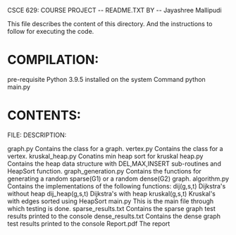 CSCE 629: COURSE PROJECT -- README.TXT
BY -- Jayashree Mallipudi

This file describes the content of this directory. And the instructions to follow for executing the code.


COMPILATION:
===========
pre-requisite		Python 3.9.5 installed on the system
Command			    python main.py

CONTENTS:
===========
FILE: 			DESCRIPTION:

graph.py		    Contains the class for a graph.
vertex.py		    Contains the class for a vertex.
kruskal_heap.py     Conatins min heap sort for kruskal
heap.py			    Contains the heap data structure with DEL,MAX,INSERT sub-routines and HeapSort function.
graph_generation.py	Contains the functions for generating a random sparse(G1) or a random dense(G2) graph.
algorithm.py		    Contains the implementations of the following functions:
					dij(g,s,t) Dijkstra's without heap
					dij_heap(g,s,t) Dijkstra's with heap
					kruskal(g,s,t) Kruskal's with edges sorted using HeapSort
main.py				This is the main file through which testing is done.
sparse_results.txt	Contains the sparse graph test results printed to the console
dense_results.txt	Contains the dense graph test results printed to the console
Report.pdf			The report
